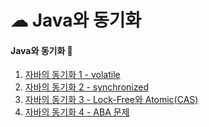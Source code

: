 # ☁ Java와 동기화

#### **Java와 동기화** 💭

1. [자바의 동기화 1 - volatile](volatile.md)
2. [자바의 동기화 2 - synchronized](synchronized.md)
3. [자바의 동기화 3 - Lock-Free와 Atomic(CAS)](atomic.md)
4. [자바의 동기화 4 - ABA 문제](aba.md)
